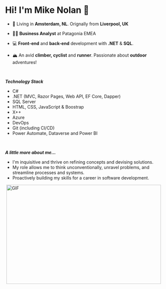 <h1>Hi! I'm Mike Nolan 👋</h1>

- 📍 Living in **Amsterdam, NL**. Orignally from **Liverpool, UK**
  
- 👨‍💻 **Business Analyst** at Patagonia EMEA
  
- 💻 **Front-end** and **back-end** development with **.NET** & **SQL**.
  
- 🏔 An avid **climber, cyclist** and **runner**. Passionate about **outdoor** adventures!
  
<br />

***Technology Stack***
<br />
- C#
- .NET (MVC, Razor Pages, Web API, EF Core, Dapper)
- SQL Server
- HTML, CSS, JavaScript & Boostrap
- X++
- Azure
- DevOps
- Git (including CI/CD)
- Power Automate, Dataverse and Power BI
<br />

***A little more about me...***
<br />
- I'm inquisitive and thrive on refining concepts and devising solutions.
- My role allows me to think unconventionally, unravel problems, and streamline processes and systems.
- Proactively building my skills for a career in software development.
  
<img align="right" alt="GIF" src="https://github.com/abhisheknaiidu/abhisheknaiidu/blob/master/code.gif?raw=true" width="500" height="320" />
  
